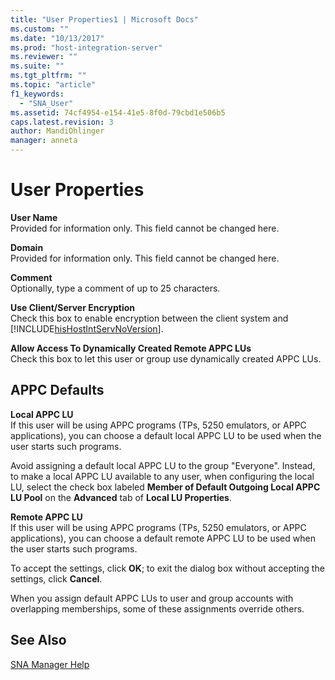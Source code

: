 ```yaml
---
title: "User Properties1 | Microsoft Docs"
ms.custom: ""
ms.date: "10/13/2017"
ms.prod: "host-integration-server"
ms.reviewer: ""
ms.suite: ""
ms.tgt_pltfrm: ""
ms.topic: "article"
f1_keywords: 
  - "SNA_User"
ms.assetid: 74cf4954-e154-41e5-8f0d-79cbd1e506b5
caps.latest.revision: 3
author: MandiOhlinger
manager: anneta
---
```

# User Properties
**User Name**  
 Provided for information only. This field cannot be changed here.  
  
 **Domain**  
 Provided for information only. This field cannot be changed here.  
  
 **Comment**  
 Optionally, type a comment of up to 25 characters.  
  
 **Use Client/Server Encryption**  
 Check this box to enable encryption between the client system and [!INCLUDE[hisHostIntServNoVersion](../core/includes/hishostintservnoversion-md.md)].  
  
 **Allow Access To Dynamically Created Remote APPC LUs**  
 Check this box to let this user or group use dynamically created APPC LUs.  
  
## APPC Defaults  
 **Local APPC LU**  
 If this user will be using APPC programs (TPs, 5250 emulators, or APPC applications), you can choose a default local APPC LU to be used when the user starts such programs.  
  
 Avoid assigning a default local APPC LU to the group "Everyone". Instead, to make a local APPC LU available to any user, when configuring the local LU, select the check box labeled **Member of Default Outgoing Local APPC LU Pool** on the **Advanced** tab of **Local LU Properties**.  
  
 **Remote APPC LU**  
 If this user will be using APPC programs (TPs, 5250 emulators, or APPC applications), you can choose a default remote APPC LU to be used when the user starts such programs.  
  
 To accept the settings, click **OK**; to exit the dialog box without accepting the settings, click **Cancel**.  
  
 When you assign default APPC LUs to user and group accounts with overlapping memberships, some of these assignments override others.  
  
## See Also  
 [SNA Manager Help](../core/sna-manager-help.md)